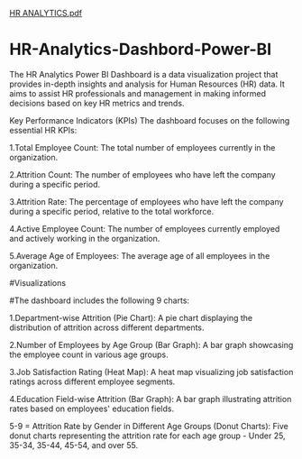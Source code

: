 [HR ANALYTICS.pdf](https://github.com/surajjorwar/HR-Analytics-Dashbord-Power-BI/files/12208585/HR.ANALYTICS.pdf)
# HR-Analytics-Dashbord-Power-BI
The HR Analytics Power BI Dashboard is a data visualization project that provides in-depth insights and analysis for Human Resources (HR) data. It aims to assist HR professionals and management in making informed decisions based on key HR metrics and trends.

Key Performance Indicators (KPIs)
The dashboard focuses on the following essential HR KPIs:

1.Total Employee Count: The total number of employees currently in the organization.

2.Attrition Count: The number of employees who have left the company during a specific period.

3.Attrition Rate: The percentage of employees who have left the company during a specific period, relative to the total workforce.

4.Active Employee Count: The number of employees currently employed and actively working in the organization.

5.Average Age of Employees: The average age of all employees in the organization.

#Visualizations

#The dashboard includes the following 9 charts:

1.Department-wise Attrition (Pie Chart): A pie chart displaying the distribution of attrition across different departments.

2.Number of Employees by Age Group (Bar Graph): A bar graph showcasing the employee count in various age groups.

3.Job Satisfaction Rating (Heat Map): A heat map visualizing job satisfaction ratings across different employee segments.

4.Education Field-wise Attrition (Bar Graph): A bar graph illustrating attrition rates based on employees' education fields.

5-9 = Attrition Rate by Gender in Different Age Groups (Donut Charts): Five donut charts representing the attrition rate for each age group - Under 25, 35-34, 35-44, 45-54, and over 55.

